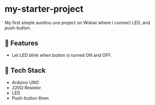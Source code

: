 # my-starter-project
My first simple aurdino uno project on Wokwi where i connect LED, and push-button.

## 🤖 Features
- Let LED blink when button is turned ON and OFF.

## 🔧 Tech Stack
- Arduino UNO
- 220Ω Resistor
- LED
- Push-button 6mm


